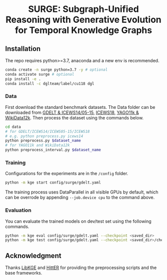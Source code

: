 <h1 align="center">SURGE: Subgraph‑Unified Reasoning with Generative Evolution for Temporal Knowledge Graphs</h1>

## Installation

The repo requires python>=3.7, anaconda and a new env is recommended.

``` sh
conda create -n surge python=3.7 -y # optional
conda activate surge # optional
pip install -e .
conda install -c dglteam/label/cu118 dgl
```

### Data

First download the standard benchmark datasets. The Data folder can be downloaded from [GDELT & ICEWS14/05-15](https://github.com/BorealisAI/de-simple/tree/master/datasets), [ICEWS18](https://github.com/TemporalKGTeam/xERTE/tree/main/tKGR/data/ICEWS18_forecasting), [YAGO11k & WikiData12k](https://drive.google.com/open?id=1S0dcMDXVZp8CFSCMojkBQI1gCva8Dm-0). Then process the dataset using the commands below.

```sh
cd data
# for GDELT/ICEWS14/ICEWS05-15/ICEWS18
# e.g. python preprocess.py icews14
python preprocess.py $dataset_name
# for YAGO11k and WikiData12k
python preprocess_interval.py $dataset_name
```

### Training

Configurations for the experiments are in the `/config` folder.

``` sh
python -m kge start config/surge/gdelt.yaml
```

The training process uses DataParallel in all visible GPUs by default, which can be overrode by appending `--job.device cpu` to the command above.

### Evaluation

You can evaluate the trained models on dev/test set using the following commands.

``` sh
python -m kge eval config/surge/gdelt.yaml --checkpoint <saved_dir>
python -m kge test config/surge/gdelt.yaml --checkpoint <saved_dir>/checkpoint_best.pt
```

## Acknowledgment

Thanks [LibKGE](https://github.com/uma-pi1/kge) and [HittER](https://github.com/microsoft/HittER) for providing the preprocessing scripts and the base frameworks.

